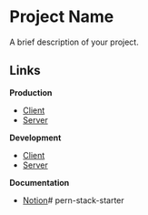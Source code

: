# Project Name

A brief description of your project.

## Links

**Production**

- [Client]()
- [Server]()

**Development**

- [Client]()
- [Server]()

**Documentation**

- [Notion]()# pern-stack-starter
